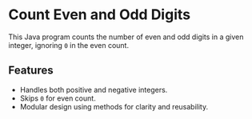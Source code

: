 # Count Even and Odd Digits

This Java program counts the number of even and odd digits in a given integer, ignoring `0` in the even count.

## Features
- Handles both positive and negative integers.
- Skips `0` for even count.
- Modular design using methods for clarity and reusability.
